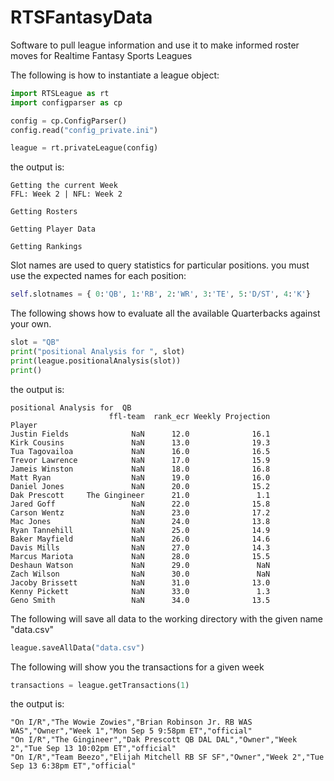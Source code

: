 # RTSFantasyData
Software to pull league information and use it to make informed roster moves for Realtime Fantasy Sports Leagues


The following is how to instantiate a league object:
```python
import RTSLeague as rt
import configparser as cp

config = cp.ConfigParser()
config.read("config_private.ini")

league = rt.privateLeague(config)
```
the output is:
```
Getting the current Week
FFL: Week 2 | NFL: Week 2

Getting Rosters

Getting Player Data

Getting Rankings
```


Slot names are used to query statistics for particular positions.  you must use the expected names for each position:
```python
self.slotnames = { 0:'QB', 1:'RB', 2:'WR', 3:'TE', 5:'D/ST', 4:'K'}
```


The following shows how to evaluate all the available Quarterbacks against your own.
```python
slot = "QB"
print("positional Analysis for ", slot)
print(league.positionalAnalysis(slot))
print()

```

the output is:
```
positional Analysis for  QB
                      ffl-team  rank_ecr Weekly Projection
Player                                                    
Justin Fields              NaN      12.0              16.1
Kirk Cousins               NaN      13.0              19.3
Tua Tagovailoa             NaN      16.0              16.5
Trevor Lawrence            NaN      17.0              15.9
Jameis Winston             NaN      18.0              16.8
Matt Ryan                  NaN      19.0              16.0
Daniel Jones               NaN      20.0              15.2
Dak Prescott     The Gingineer      21.0               1.1
Jared Goff                 NaN      22.0              15.8
Carson Wentz               NaN      23.0              17.2
Mac Jones                  NaN      24.0              13.8
Ryan Tannehill             NaN      25.0              14.9
Baker Mayfield             NaN      26.0              14.6
Davis Mills                NaN      27.0              14.3
Marcus Mariota             NaN      28.0              15.5
Deshaun Watson             NaN      29.0               NaN
Zach Wilson                NaN      30.0               NaN
Jacoby Brissett            NaN      31.0              13.0
Kenny Pickett              NaN      33.0               1.3
Geno Smith                 NaN      34.0              13.5
```

The following will save all data to the working directory with the given name "data.csv"
```python
league.saveAllData("data.csv")
```


The following will show you the transactions for a given week
```python
transactions = league.getTransactions(1)
```

the output is:
```
"On I/R","The Wowie Zowies","Brian Robinson Jr. RB WAS WAS","Owner","Week 1","Mon Sep 5 9:58pm ET","official"
"On I/R","The Gingineer","Dak Prescott QB DAL DAL","Owner","Week 2","Tue Sep 13 10:02pm ET","official"
"On I/R","Team Beezo","Elijah Mitchell RB SF SF","Owner","Week 2","Tue Sep 13 6:38pm ET","official"
```




